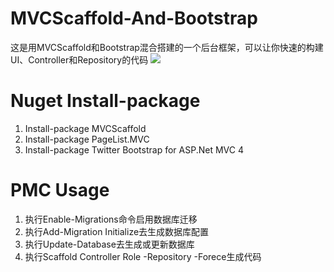 MVCScaffold-And-Bootstrap
=========================

这是用MVCScaffold和Bootstrap混合搭建的一个后台框架，可以让你快速的构建UI、Controller和Repository的代码
<img src="http://pic.yupoo.com/leeolevis/CO7htGX2/medish.jpg"></img>

# Nuget Install-package #
<ol>
<li>Install-package MVCScaffold</li>
<li>Install-package PageList.MVC</li>
<li>Install-package Twitter Bootstrap for ASP.Net MVC 4</li>
</ol>

# PMC Usage #

<ol>
<li>执行Enable-Migrations命令启用数据库迁移</li>
<li>执行Add-Migration Initialize去生成数据库配置</li>
<li>执行Update-Database去生成或更新数据库</li>
<li>执行Scaffold Controller Role -Repository -Forece生成代码</li>
</ol>
